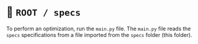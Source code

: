 # 📁 `ROOT / specs`

To perform an optimization, run the `main.py` file. The `main.py` file reads the `specs` specifications from a file imported from the `specs` folder (this folder).
